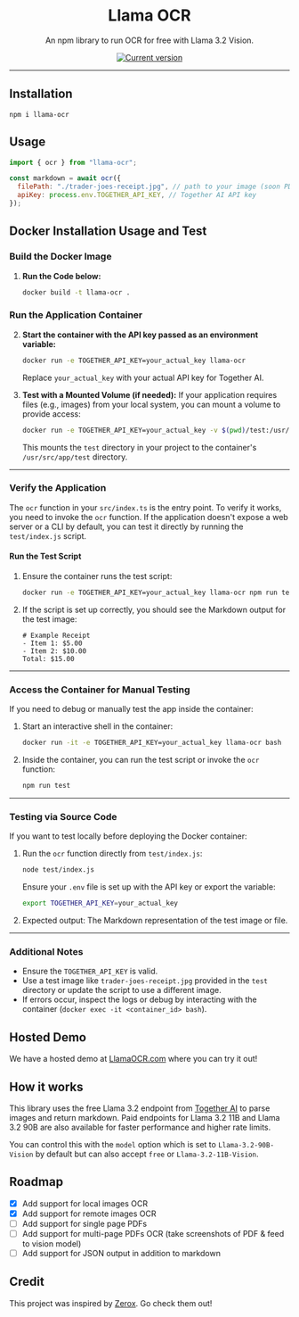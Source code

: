 <div align="center">
  <div>
    <h1 align="center">Llama OCR</h1>
  </div>
	<p>An npm library to run OCR for free with Llama 3.2 Vision.</p>

<a href="https://www.npmjs.com/package/llama-ocr"><img src="https://img.shields.io/npm/v/llama-ocr" alt="Current version"></a>

</div>

---

## Installation

`npm i llama-ocr`

## Usage

```js
import { ocr } from "llama-ocr";

const markdown = await ocr({
  filePath: "./trader-joes-receipt.jpg", // path to your image (soon PDF!)
  apiKey: process.env.TOGETHER_API_KEY, // Together AI API key
});
```
## Docker Installation Usage and Test

### **Build the Docker Image**
1. **Run the Code below:**
   ```bash
   docker build -t llama-ocr .
   ```

### **Run the Application Container**
2. **Start the container with the API key passed as an environment variable:**
   ```bash
   docker run -e TOGETHER_API_KEY=your_actual_key llama-ocr
   ```
   Replace `your_actual_key` with your actual API key for Together AI.

3. **Test with a Mounted Volume (if needed):**
   If your application requires files (e.g., images) from your local system, you can mount a volume to provide access:
   ```bash
   docker run -e TOGETHER_API_KEY=your_actual_key -v $(pwd)/test:/usr/src/app/test llama-ocr
   ```
   This mounts the `test` directory in your project to the container's `/usr/src/app/test` directory.

---

### **Verify the Application**
The `ocr` function in your `src/index.ts` is the entry point. To verify it works, you need to invoke the `ocr` function. If the application doesn't expose a web server or a CLI by default, you can test it directly by running the `test/index.js` script.

#### **Run the Test Script**
1. Ensure the container runs the test script:
   ```bash
   docker run -e TOGETHER_API_KEY=your_actual_key llama-ocr npm run test
   ```

2. If the script is set up correctly, you should see the Markdown output for the test image:
   ```plaintext
   # Example Receipt
   - Item 1: $5.00
   - Item 2: $10.00
   Total: $15.00
   ```

---

### **Access the Container for Manual Testing**
If you need to debug or manually test the app inside the container:
1. Start an interactive shell in the container:
   ```bash
   docker run -it -e TOGETHER_API_KEY=your_actual_key llama-ocr bash
   ```

2. Inside the container, you can run the test script or invoke the `ocr` function:
   ```bash
   npm run test
   ```

---

### **Testing via Source Code**
If you want to test locally before deploying the Docker container:
1. Run the `ocr` function directly from `test/index.js`:
   ```bash
   node test/index.js
   ```

   Ensure your `.env` file is set up with the API key or export the variable:
   ```bash
   export TOGETHER_API_KEY=your_actual_key
   ```

2. Expected output: The Markdown representation of the test image or file.

---

### **Additional Notes**
- Ensure the `TOGETHER_API_KEY` is valid.
- Use a test image like `trader-joes-receipt.jpg` provided in the `test` directory or update the script to use a different image.
- If errors occur, inspect the logs or debug by interacting with the container (`docker exec -it <container_id> bash`).


## Hosted Demo

We have a hosted demo at [LlamaOCR.com](https://llamaocr.com/) where you can try it out!

## How it works

This library uses the free Llama 3.2 endpoint from [Together AI](https://dub.sh/together-ai) to parse images and return markdown. Paid endpoints for Llama 3.2 11B and Llama 3.2 90B are also available for faster performance and higher rate limits.

You can control this with the `model` option which is set to `Llama-3.2-90B-Vision` by default but can also accept `free` or `Llama-3.2-11B-Vision`.

## Roadmap

- [x] Add support for local images OCR
- [x] Add support for remote images OCR
- [ ] Add support for single page PDFs
- [ ] Add support for multi-page PDFs OCR (take screenshots of PDF & feed to vision model)
- [ ] Add support for JSON output in addition to markdown

## Credit

This project was inspired by [Zerox](https://github.com/getomni-ai/zerox). Go check them out!

